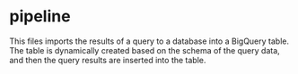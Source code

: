 # pipeline
This files imports the results of a query to a database into a BigQuery table. The table is dynamically created based on the schema of the query data, and then the query results are inserted into the table.
